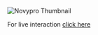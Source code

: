 ![Novypro Thumbnail](https://github.com/santoshkambala/PowerBI-HR-Analytics-Dashboard/assets/128189574/50b530fc-820d-40ae-9a88-d72e2344ea67)

For live interaction [click here](https://app.powerbi.com/view?r=eyJrIjoiNDlkYTYyNjAtN2UzZi00N2YxLWI3MzAtOTdkMjU1NjYzOTlkIiwidCI6ImRmODY3OWNkLWE4MGUtNDVkOC05OWFjLWM4M2VkN2ZmOTVhMCJ9)

